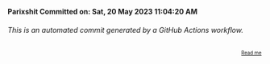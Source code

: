 **Parixshit Committed on: Sat, 20 May 2023 11:04:20 AM** <!-- ef5a7d56-58b9-4848-8a44-fb2bfd1dd739 -->

###### This is an automated commit generated by a GitHub Actions workflow.

<div align="right"><sub><sup><a href="https://github.com/Parixshit/AutoCommit.git">Read me</a></sup></sub></div>
